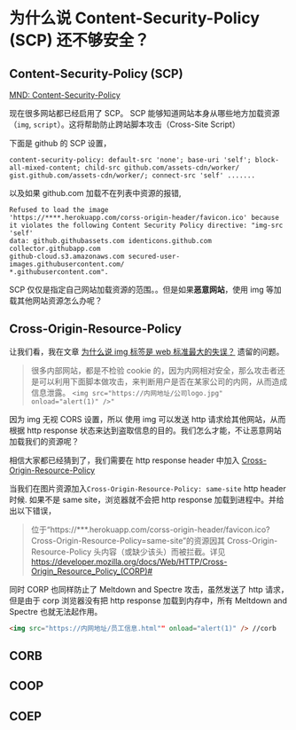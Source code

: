 # 为什么说 Content-Security-Policy (SCP) 还不够安全？

## Content-Security-Policy (SCP)

[MND: Content-Security-Policy](https://developer.mozilla.org/en-US/docs/Web/HTTP/Headers/Content-Security-Policy)

现在很多网站都已经启用了 SCP。 SCP 能够知道网站本身从哪些地方加载资源（`img`, `script`）。这将帮助防止跨站脚本攻击（Cross-Site Script）

下面是 github 的 SCP 设置，

```http
content-security-policy: default-src 'none'; base-uri 'self'; block-all-mixed-content; child-src github.com/assets-cdn/worker/ gist.github.com/assets-cdn/worker/; connect-src 'self' .......
```

以及如果 github.com 加载不在列表中资源的报错,

```http
Refused to load the image
'https://****.herokuapp.com/corss-origin-header/favicon.ico' because
it violates the following Content Security Policy directive: "img-src 'self'
data: github.githubassets.com identicons.github.com collector.githubapp.com
github-cloud.s3.amazonaws.com secured-user-images.githubusercontent.com/
*.githubusercontent.com".
```

SCP 仅仅是指定自己网站加载资源的范围。。但是如果**恶意网站**，使用 img 等加载其他网站资源怎么办呢？

## Cross-Origin-Resource-Policy

让我们看，我在文章 [为什么说 img 标签是 web 标准最大的失误？]() 遗留的问题。

> 很多内部网站，都是不检验 cookie 的，因为内网相对安全，那么攻击者还是可以利用下面脚本做攻击，来判断用户是否在某家公司的内网，从而造成信息泄露。
> `<img src="https://内网地址/公司logo.jpg" onload="alert(1)" />"`

因为 img 无视 CORS 设置，所以 使用 img 可以发送 http 请求给其他网站，从而根据 http response 状态来达到盗取信息的目的。我们怎么才能，不让恶意网站加载我们的资源呢？

相信大家都已经猜到了，我们需要在 http response header 中加入 [Cross-Origin-Resource-Policy](<https://developer.mozilla.org/en-US/docs/Web/HTTP/Cross-Origin_Resource_Policy_(CORP)>)

当我们在图片资源加入`Cross-Origin-Resource-Policy: same-site` http header 时候. 如果不是 same site，浏览器就不会把 http response 加载到进程中。并给出以下错误，

> 位于“https://\*\*\*.herokuapp.com/corss-origin-header/favicon.ico?Cross-Origin-Resource-Policy=same-site”的资源因其 Cross-Origin-Resource-Policy 头内容（或缺少该头）而被拦截。详见 https://developer.mozilla.org/docs/Web/HTTP/Cross-Origin_Resource_Policy_(CORP)#

同时 CORP 也同样防止了 Meltdown and Spectre 攻击，虽然发送了 http 请求，但是由于 corp 浏览器没有把 http response 加载到内存中，所有 Meltdown and Spectre 也就无法起作用。

```html
<img src="https://内网地址/员工信息.html"" onload="alert(1)" /> //corb
```

## CORB

## COOP

## COEP
